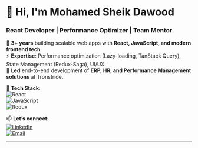 # 👋 Hi, I'm Mohamed Sheik Dawood  
### **React Developer | Performance Optimizer | Team Mentor**  

💼 **3+ years** building scalable web apps with **React, JavaScript, and modern frontend tech**.  
⚡ **Expertise**: Performance optimization (Lazy-loading, TanStack Query), State Management (Redux-Saga), UI/UX.  
🚀 **Led** end-to-end development of **ERP, HR, and Performance Management solutions** at Tronstride.  

🔧 **Tech Stack**:  
![React](https://img.shields.io/badge/React-20232A?style=flat&logo=react)  
![JavaScript](https://img.shields.io/badge/JavaScript-F7DF1E?style=flat&logo=javascript)  
![Redux](https://img.shields.io/badge/Redux-764ABC?style=flat&logo=redux)  

📫 **Let’s connect**:  
[![LinkedIn](https://img.shields.io/badge/LinkedIn-0077B5?style=flat&logo=linkedin)](https://www.linkedin.com/in/mohamed-sheik-dawood-m-2087381bb)  
[![Email](https://img.shields.io/badge/Gmail-D14836?style=flat&logo=gmail)](mailto:mohamedsheikdawood.97@gmail.com)  

---
